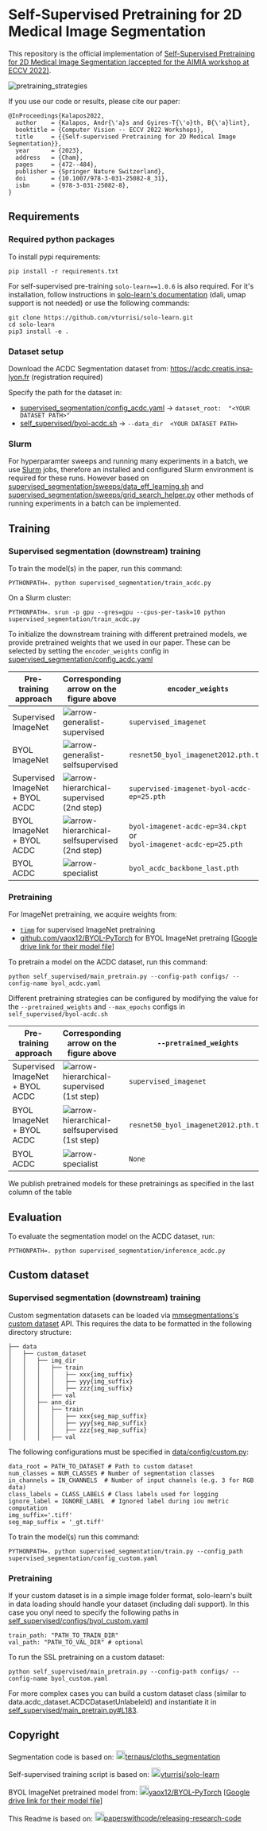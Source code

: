# Self-Supervised Pretraining for 2D Medical Image Segmentation

This repository is the official implementation of [Self-Supervised Pretraining for 2D Medical Image Segmentation (accepted for the AIMIA workshop at ECCV 2022)](https://doi.org/10.1007/978-3-031-25082-8_31). 

![pretraining_strategies](.github/pretraining_strategies.svg)

If you use our code or results, please cite our paper: 

```
@InProceedings{Kalapos2022,
  author    = {Kalapos, Andr{\'a}s and Gyires-T{\'o}th, B{\'a}lint},
  booktitle = {Computer Vision -- ECCV 2022 Workshops},
  title     = {{Self-supervised Pretraining for 2D Medical Image Segmentation}},
  year      = {2023},
  address   = {Cham},
  pages     = {472--484},
  publisher = {Springer Nature Switzerland},
  doi       = {10.1007/978-3-031-25082-8_31},
  isbn      = {978-3-031-25082-8},
}

```



## Requirements

### Required python packages

To install pypi requirements:

```setup
pip install -r requirements.txt
```

For self-supervised pre-training `solo-learn==1.0.6` is also required. For it's installation, follow instructions in [solo-learn's documentation](https://solo-learn.readthedocs.io/en/latest/start/install.html) (dali, umap support is not needed) or use the following commands: 

```
git clone https://github.com/vturrisi/solo-learn.git
cd solo-learn
pip3 install -e .
```

### Dataset setup

Download the ACDC Segmentation dataset from: https://acdc.creatis.insa-lyon.fr (registration required)

Specify the path for the dataset in:

- [supervised_segmentation/config_acdc.yaml](supervised_segmentation/config_acdc.yaml) -> `dataset_root:  "<YOUR DATASET PATH>"`
- [self_supervised/byol-acdc.sh](self_supervised/byol-acdc.sh) -> `--data_dir  <YOUR DATASET PATH>`

### Slurm

For hyperparamter sweeps and running many experiments in a batch, we use [Slurm](https://slurm.schedmd.com/documentation.html) jobs, therefore an installed and configured Slurm environment is required for these runs. However based on [supervised_segmentation/sweeps/data_eff_learning.sh](supervised_segmentation/sweeps/data_eff_learning.sh) and [supervised_segmentation/sweeps/grid_search_helper.py](supervised_segmentation/sweeps/grid_search_helper.py) other methods of running experiments in a batch can be implemented. 



## Training

### Supervised segmentation (downstream) training 

To train the model(s) in the paper, run this command: 

```
PYTHONPATH=. python supervised_segmentation/train_acdc.py
```

On a Slurm cluster:

```
PYTHONPATH=. srun -p gpu --gres=gpu --cpus-per-task=10 python supervised_segmentation/train_acdc.py
```

To initialize the downstream training with different pretrained models, we provide pretrained weights that we used in our paper. These can be selected by setting the `encoder_weights` config in [supervised_segmentation/config_acdc.yaml](supervised_segmentation/config_acdc.yaml)

| Pre-training approach           | Corresponding arrow on the figure above                      | `encoder_weights`                                            |
| ------------------------------- | ------------------------------------------------------------ | ------------------------------------------------------------ |
| Supervised ImageNet             | ![arrow-generalist-supervised](.github/arrow-generalist-supervised.svg) | `supervised_imagenet`                                        |
| BYOL ImageNet                   | ![arrow-generalist-selfsupervised](.github/arrow-generalist-selfsupervised.svg) | `resnet50_byol_imagenet2012.pth.tar`                         |
| Supervised ImageNet + BYOL ACDC | ![arrow-hierarchical-supervised](.github/arrow-hierarchical-supervised.svg) (2nd step) | `supervised-imagenet-byol-acdc-ep=25.pth` |
| BYOL ImageNet + BYOL ACDC       | ![arrow-hierarchical-selfsupervised](.github/arrow-hierarchical-selfsupervised.svg) (2nd step) | `byol-imagenet-acdc-ep=34.ckpt`<br />or <br />`byol-imagenet-acdc-ep=25.pth` |
| BYOL ACDC                       | ![arrow-specialist](.github/arrow-specialist.svg)            | `byol_acdc_backbone_last.pth`                                |

### Pretraining

For ImageNet pretraining, we acquire weights from:

- [`timm`](https://github.com/rwightman/pytorch-image-models) for supervised ImageNet pretraining
- [github.com/yaox12/BYOL-PyTorch](https://github.com/yaox12/BYOL-PyTorch) for BYOL ImageNet pretraing [[Google drive link for their model file](https://drive.google.com/file/d/1TLZHDbV-qQlLjkR8P0LZaxzwEE6O_7g1/view?usp=sharing)]

To pretrain a model on the ACDC dataset, run this command: 

```
python self_supervised/main_pretrain.py --config-path configs/ --config-name byol_acdc.yaml
```

Different pretraining strategies can be configured by modifying the value for the  `--pretrained_weights` and `--max_epochs` configs in `self_supervised/byol-acdc.sh`

| Pre-training approach           | Corresponding arrow on the figure above                      | `--pretrained_weights`               | `--max_epochs` | Published pretrained model <br /> [[models.zip](https://github.com/kaland313/SSL-MedSeg/releases/download/v1.0/models.zip)]|
| ------------------------------- | ------------------------------------------------------------ | ------------------------------------ | -------------- | ------------------------------------------------------------ |
| Supervised ImageNet + BYOL ACDC | ![arrow-hierarchical-supervised](.github/arrow-hierarchical-supervised.svg)(1st step) | `supervised_imagenet`                | 25             | `models/supervised-imagenet-byol-acdc-ep=25.pth` |
| BYOL ImageNet + BYOL ACDC       | ![arrow-hierarchical-selfsupervised](.github/arrow-hierarchical-selfsupervised.svg) (1st step) | `resnet50_byol_imagenet2012.pth.tar` | 25             | `models/byol-imagenet-acdc-ep=34.ckpt`<br />and  <br />`models/byol-imagenet-acdc-ep=25.pth` |
| BYOL ACDC                       | ![arrow-specialist](.github/arrow-specialist.svg)            | `None`                               | 400            | `models/byol_acdc_backbone_last.pth`                         |

We publish pretrained models for these pretrainings as specified in the last column of the table

## Evaluation

To evaluate the segmentation model on the ACDC dataset, run:

```eval
PYTHONPATH=. python supervised_segmentation/inference_acdc.py
```

## Custom dataset
### Supervised segmentation (downstream) training
Custom segmentation datasets can be loaded via [mmsegmentations's custom dataset](https://mmsegmentation.readthedocs.io/en/latest/api.html#mmseg.datasets.CustomDataset) API. This requires the data to be formatted in the following directory structure:

```
├── data
│   ├── custom_dataset
│   │   ├── img_dir
│   │   │   ├── train
│   │   │   │   ├── xxx{img_suffix}
│   │   │   │   ├── yyy{img_suffix}
│   │   │   │   ├── zzz{img_suffix}
│   │   │   ├── val
│   │   ├── ann_dir
│   │   │   ├── train
│   │   │   │   ├── xxx{seg_map_suffix}
│   │   │   │   ├── yyy{seg_map_suffix}
│   │   │   │   ├── zzz{seg_map_suffix}
│   │   │   ├── val
```

The following configurations must be specified in [data/config/custom.py]():

```
data_root = PATH_TO_DATASET # Path to custom dataset
num_classes = NUM_CLASSES # Number of segmentation classes 
in_channels = IN_CHANNELS  # Number of input channels (e.g. 3 for RGB data)
class_labels = CLASS_LABELS # Class labels used for logging
ignore_label = IGNORE_LABEL  # Ignored label during iou metric computation
img_suffix='.tiff'
seg_map_suffix = '_gt.tiff'
```

To train the model(s) run this command: 

```
PYTHONPATH=. python supervised_segmentation/train.py --config_path supervised_segmentation/config_custom.yaml
```
### Pretraining
If your custom dataset is in a simple image folder format, solo-learn's built in data loading should handle your dataset (including dali support). In this case you onyl need to specify the following paths in [self_supervised/configs/byol_custom.yaml]()

```
train_path: "PATH_TO_TRAIN_DIR"
val_path: "PATH_TO_VAL_DIR" # optional
```

To run the SSL pretraining on a custom dataset:
```
python self_supervised/main_pretrain.py --config-path configs/ --config-name byol_custom.yaml
```

For more complex cases you can build a custom dataset class (similar to data.acdc_dataset.ACDCDatasetUnlabeleld) and instantiate it in [self_supervised/main_pretrain.py#L183](). 

## Copyright 

Segmentation code is based on: [<img src="https://github.githubassets.com/pinned-octocat.svg" style="height:14pt;" />ternaus/cloths_segmentation](https://github.com/ternaus/cloths_segmentation)

Self-supervised training script is based on: [<img src="https://github.githubassets.com/pinned-octocat.svg" style="height:14pt;" />vturrisi/solo-learn](https://github.com/vturrisi/solo-learn)

BYOL ImageNet pretrained model from: [<img src="https://github.githubassets.com/pinned-octocat.svg" style="height:14pt;" />yaox12/BYOL-PyTorch](https://github.com/yaox12/BYOL-PyTorch) [[Google drive link for their model file](https://drive.google.com/file/d/1TLZHDbV-qQlLjkR8P0LZaxzwEE6O_7g1/view?usp=sharing)]

This Readme is based on: [<img src="https://github.githubassets.com/pinned-octocat.svg" style="height:14pt;" />paperswithcode/releasing-research-code]( https://github.com/paperswithcode/releasing-research-code/blob/master/templates/README.md)

